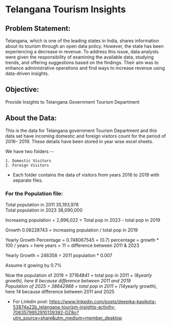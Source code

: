 # Telangana Tourism Insights

## Problem Statement:

Telangana, which is one of the leading states in India, shares information about its tourism through an open data policy. However, the state has been experiencing a decrease in revenue. To address this issue, data analysts were given the responsibility of examining the available data, studying trends, and offering suggestions based on the findings. Their aim was to enhance administrative operations and find ways to increase revenue using data-driven insights.


## Objective:

Provide Insights to Telangana Government Tourism Department

## About the Data:

This is the data for Telangana government Tourism Department and this data set have incoming    domestic and foreign visitors count for the period of 2016– 2019. These details have been stored in year wise excel sheets.

We have two folders --

	1. Domestic Visitors 
	2. Foreign Visitors

-    Each folder contains the data of visitors from years 2016 to 2019 with separate files.


### For the Population file:

Total population in 2011	35,193,978	  			
Total population in 2023	38,090,000				
					
Increasing population = 2,896,022 = Total pop in 2023 - total pop in 2019			
					
Growth	0.08228743 = increasing population / total pop in 2019			
					
Yearly Growth Percentage = 0.748067545 = (0.7) percentage =  growth * 100 / years  = here years = 11 = difference between 2011 & 2023
			
Yearly Growth = 246358	  =  2011 population * 0.007			
					
Assume it gowing by 0.7%
					
Now the population of 2019 = 37164841 = total pop in 2011 + (8*yearly growth), here 8 because difference between 2011 and 2019			
Population of 2025 = 38642988 = total pop in 2011 + (14*yearly growth), here 14 because difference between 2011 and 2025

- For Linkdin post: https://www.linkedin.com/posts/deepika-kasikota-53874a22b_telangana-tourism-insights-activity-7063579952910139392-DZ8o?utm_source=share&utm_medium=member_desktop
